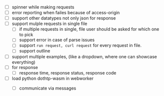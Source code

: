 - [ ] spinner while making requests
- [ ] error reporting when failes because of access-origin 
- [ ] support other datatypes not only json for response
- [ ] support mulple requests in single file
  - [ ] if multiple requests in single, file user should be asked for which one to pick
  - [ ] support error in case of parse issues
  - [ ] support `run request, curl request` for every request in file.
  - [ ] support outline
- [ ] support multiple examples, (like a dropdown, where one can showcase everything)
- [ ] for response
  - [ ] response time, response status, response code 
- [ ] load python dothtp-wasm in webworker 
  - [ ] communicate via messages

